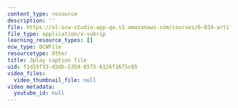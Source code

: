 ```yaml
---
content_type: resource
description: ''
file: https://ol-ocw-studio-app-qa.s3.amazonaws.com/courses/6-034-artificial-intelligence-fall-2010/f1d15f33d2db535985756126f1675c65_L73hY1pBcQI.vtt
file_type: application/x-subrip
learning_resource_types: []
ocw_type: OCWFile
resourcetype: Other
title: 3play caption file
uid: f1d15f33-d2db-5359-8575-6126f1675c65
video_files:
  video_thumbnail_file: null
video_metadata:
  youtube_id: null
---
```

